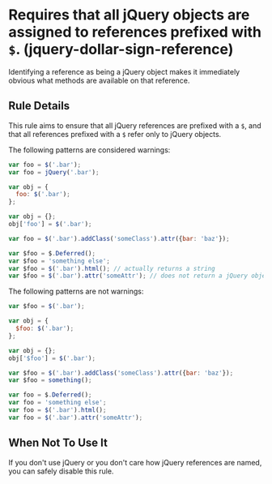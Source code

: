 # Requires that all jQuery objects are assigned to references prefixed with `$`. (jquery-dollar-sign-reference)

Identifying a reference as being a jQuery object makes it immediately obvious what methods are available on that reference.

## Rule Details

This rule aims to ensure that all jQuery references are prefixed with a `$`, and that all references prefixed with a `$` refer only to jQuery objects.

The following patterns are considered warnings:

```js
var foo = $('.bar');
var foo = jQuery('.bar');

var obj = {
  foo: $('.bar');
};

var obj = {};
obj['foo'] = $('.bar');

var foo = $('.bar').addClass('someClass').attr({bar: 'baz'});

var $foo = $.Deferred();
var $foo = 'something else';
var $foo = $('.bar').html(); // actually returns a string
var $foo = $('.bar').attr('someAttr'); // does not return a jQuery object
```

The following patterns are not warnings:

```js
var $foo = $('.bar');

var obj = {
  $foo: $('.bar');
};

var obj = {};
obj['$foo'] = $('.bar');

var $foo = $('.bar').addClass('someClass').attr({bar: 'baz'});
var $foo = something();

var foo = $.Deferred();
var foo = 'something else';
var foo = $('.bar').html();
var foo = $('.bar').attr('someAttr');
```

## When Not To Use It

If you don't use jQuery or you don't care how jQuery references are named, you can safely disable this rule.
